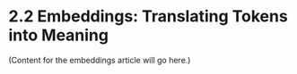 # 2.2 Embeddings: Translating Tokens into Meaning

(Content for the embeddings article will go here.)
